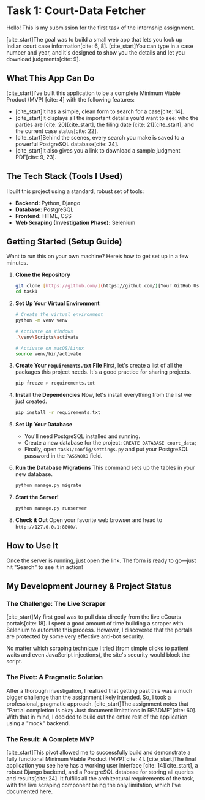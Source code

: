 # Task 1: Court-Data Fetcher

Hello! This is my submission for the first task of the internship assignment.

[cite_start]The goal was to build a small web app that lets you look up Indian court case information[cite: 6, 8]. [cite_start]You can type in a case number and year, and it's designed to show you the details and let you download judgments[cite: 9].

## What This App Can Do

[cite_start]I've built this application to be a complete Minimum Viable Product (MVP) [cite: 4] with the following features:

* [cite_start]It has a simple, clean form to search for a case[cite: 14].
* [cite_start]It displays all the important details you'd want to see: who the parties are [cite: 20][cite_start], the filing date [cite: 21][cite_start], and the current case status[cite: 22].
* [cite_start]Behind the scenes, every search you make is saved to a powerful PostgreSQL database[cite: 24].
* [cite_start]It also gives you a link to download a sample judgment PDF[cite: 9, 23].

## The Tech Stack (Tools I Used)

I built this project using a standard, robust set of tools:

* **Backend:** Python, Django
* **Database:** PostgreSQL
* **Frontend:** HTML, CSS
* **Web Scraping (Investigation Phase):** Selenium

## Getting Started (Setup Guide)

Want to run this on your own machine? Here’s how to get set up in a few minutes.

1.  **Clone the Repository**
    ```bash
    git clone [https://github.com/](https://github.com/)[Your GitHub Username]/task1.git
    cd task1
    ```

2.  **Set Up Your Virtual Environment**
    ```bash
    # Create the virtual environment
    python -m venv venv

    # Activate on Windows
    .\venv\Scripts\activate

    # Activate on macOS/Linux
    source venv/bin/activate
    ```
    
3.  **Create Your `requirements.txt` File**
    First, let's create a list of all the packages this project needs. It's a good practice for sharing projects.
    ```bash
    pip freeze > requirements.txt
    ```

4.  **Install the Dependencies**
    Now, let's install everything from the list we just created.
    ```bash
    pip install -r requirements.txt
    ```

5.  **Set Up Your Database**
    * You'll need PostgreSQL installed and running.
    * Create a new database for the project: `CREATE DATABASE court_data;`
    * Finally, open `task1/config/settings.py` and put your PostgreSQL password in the `PASSWORD` field.

6.  **Run the Database Migrations**
    This command sets up the tables in your new database.
    ```bash
    python manage.py migrate
    ```

7.  **Start the Server!**
    ```bash
    python manage.py runserver
    ```

8.  **Check it Out**
    Open your favorite web browser and head to `http://127.0.0.1:8000/`.

## How to Use It

Once the server is running, just open the link. The form is ready to go—just hit "Search" to see it in action!

## My Development Journey & Project Status

### The Challenge: The Live Scraper

[cite_start]My first goal was to pull data directly from the live eCourts portals[cite: 18]. I spent a good amount of time building a scraper with Selenium to automate this process. However, I discovered that the portals are protected by some very effective anti-bot security.

No matter which scraping technique I tried (from simple clicks to patient waits and even JavaScript injections), the site's security would block the script.

### The Pivot: A Pragmatic Solution

After a thorough investigation, I realized that getting past this was a much bigger challenge than the assignment likely intended. So, I took a professional, pragmatic approach. [cite_start]The assignment notes that "Partial completion is okay Just document limitations in README"[cite: 60]. With that in mind, I decided to build out the entire rest of the application using a "mock" backend.

### The Result: A Complete MVP

[cite_start]This pivot allowed me to successfully build and demonstrate a fully functional Minimum Viable Product (MVP)[cite: 4]. [cite_start]The final application you see here has a working user interface [cite: 14][cite_start], a robust Django backend, and a PostgreSQL database for storing all queries and results[cite: 24]. It fulfills all the architectural requirements of the task, with the live scraping component being the only limitation, which I've documented here.